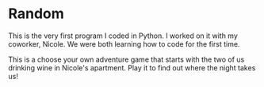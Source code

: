 # Random
This is the very first program I coded in Python. I worked on it with my coworker, Nicole. We were both learning how to code for the first time.  

This is a choose your own adventure game that starts with the two of us drinking wine in Nicole's apartment. Play it to find out where the night takes us! 
